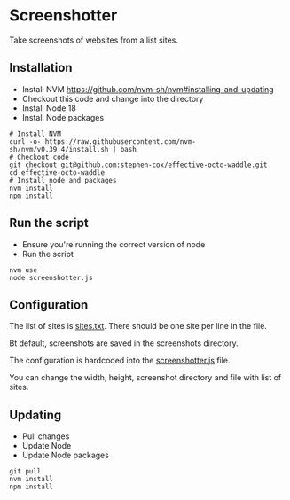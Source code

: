 # Screenshotter

Take screenshots of websites from a list sites.

## Installation

* Install NVM <https://github.com/nvm-sh/nvm#installing-and-updating>
* Checkout this code and change into the directory
* Install Node 18
* Install Node packages

```shell
# Install NVM
curl -o- https://raw.githubusercontent.com/nvm-sh/nvm/v0.39.4/install.sh | bash
# Checkout code
git checkout git@github.com:stephen-cox/effective-octo-waddle.git
cd effective-octo-waddle
# Install node and packages
nvm install
npm install
```

## Run the script

* Ensure you're running the correct version of node
* Run the script

```shell
nvm use
node screenshotter.js
```

## Configuration

The list of sites is [sites.txt](https://github.com/stephen-cox/effective-octo-waddle/blob/main/sites.txt). There should be one site per line in the file.

Bt default, screenshots are saved in the screenshots directory.

The configuration is hardcoded into the [screenshotter.js](https://github.com/stephen-cox/effective-octo-waddle/blob/main/screenshotter.js#L9-L13) file.

You can change the width, height, screenshot directory and file with list of sites.

## Updating

* Pull changes
* Update Node
* Update Node packages

```shell
git pull
nvm install
npm install
```
